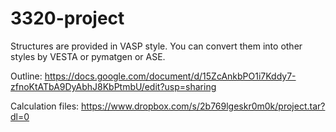 # 3320-project

Structures are provided in VASP style. You can convert them into other styles by VESTA or pymatgen or ASE.

Outline: https://docs.google.com/document/d/15ZcAnkbPO1i7Kddy7-zfnoKtATbA9DyAbhJ8KbPtmbU/edit?usp=sharing

Calculation files: https://www.dropbox.com/s/2b769lgeskr0m0k/project.tar?dl=0
